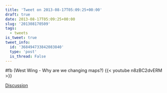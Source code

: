 ```yaml
---
title: 'Tweet on 2013-08-17T05:09:25+00:00'
draft: true
date: 2013-08-17T05:09:25+00:00
slug: '201308170509'
tags:
  - tweets
is_tweet: true
tweet_info:
  id: '368494733842083840'
  type: 'post'
  is_thread: False
---
```




#fb (West Wing - Why are we changing maps?) {{< youtube n8zBC2dvERM >}}

[Discussion](https://x.com/sytelus/status/368494733842083840)
